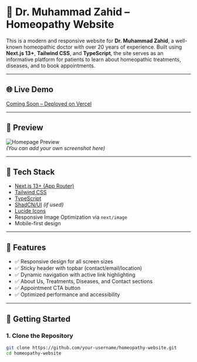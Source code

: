 # 🏥 Dr. Muhammad Zahid – Homeopathy Website

This is a modern and responsive website for **Dr. Muhammad Zahid**, a well-known homeopathic doctor with over 20 years of experience. Built using **Next.js 13+**, **Tailwind CSS**, and **TypeScript**, the site serves as an informative platform for patients to learn about homeopathic treatments, diseases, and to book appointments.

---

## 🌐 Live Demo

[Coming Soon – Deployed on Vercel](https://vercel.com/)

---

## 📸 Preview

![Homepage Preview](public/assets/screenshots/homepage.png)  
_(You can add your own screenshot here)_

---

## 🔧 Tech Stack

- [Next.js 13+ (App Router)](https://nextjs.org/docs)
- [Tailwind CSS](https://tailwindcss.com)
- [TypeScript](https://www.typescriptlang.org)
- [ShadCN/UI](https://ui.shadcn.com) _(if used)_
- [Lucide Icons](https://lucide.dev/)
- Responsive Image Optimization via `next/image`
- Mobile-first design

---

## 📌 Features

- ✅ Responsive design for all screen sizes
- ✅ Sticky header with topbar (contact/email/location)
- ✅ Dynamic navigation with active link highlighting
- ✅ About Us, Treatments, Diseases, and Contact sections
- ✅ Appointment CTA button
- ✅ Optimized performance and accessibility

---

## 🚀 Getting Started

### 1. Clone the Repository

```bash
git clone https://github.com/your-username/homeopathy-website.git
cd homeopathy-website
```
